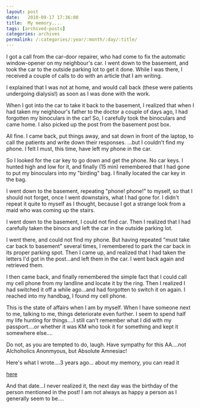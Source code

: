 ```yaml
---
layout: post
date:	2010-09-17 17:36:00
title:  My memory....
tags: [archived-posts]
categories: archives
permalink: /:categories/:year/:month/:day/:title/
---
```

I got a call from the car-door repairer, who had come to fix the automatic window-opener on my neighbour's car. I went down to the basement, and took the car to the outside parking lot to get it done. While I was there, I received a couple of calls to do with an article that I am writing.

I explained that I was not at home, and would call back (these were patients undergoing dialysis!) as soon as I was done with the work.

When I got into the car to take it back to the basement, I realized that when I had taken my neighbour's father to the doctor a couple of days ago, I had forgotten my binoculars in the car! So, I carefully took the binoculars and came home. I also picked up the post from the basement post box.

All fine. I came back, put things away, and sat down in front of the laptop, to call the patients and write down their responses. ...but I couldn't find my phone. I felt I must, this time, have left my phone in the car.

So I looked for the car key to go down and get the phone. No car keys. I hunted high and low for it, and finally (15 min) remembered that I had gone to put my binoculars into my "birding" bag. I finally located the car key in the bag.

I went down to the basement, repeating "phone! phone!" to myself, so that I should not forget, once I went downstairs, what I had gone for. I didn't repeat it quite to myself as I thought, because I got a strange look from a maid who was coming up the stairs.

I went down to the basement, I could not find  car. Then I realized that I had carefully taken the binocs and left the car in the outside parking lot.

I went there, and could not find my phone. But having repeated "must take car back to basement" several times, I  remembered to park the car back in its proper parking spot. Then I came up, and realized that I had taken the letters I'd got in the post...and left them in the car. I went back again and retrieved them.

I then came back, and finally remembered the simple fact that I could call my cell phone from my landline and locate it by the ring.  Then I realized I had switched it off a while ago...and had forgotten to switch it on again.  I reached into my handbag, I found my cell phone.

This is the state of affairs when I am by myself. When I have someone next to me, talking to me, things deteriorate even further. I seem to spend half my life hunting for things....I still can't remember what I did with my passport....or whether it was KM who took it for something and kept it somewhere else....

Do not, as you are tempted to do, laugh. Have sympathy for this AA....not Alchoholics Anonmyous, but Absolute Amnesiac!

Here's what I wrote....3 years ago... about my memory,  you can read it

<a href="http://deponti.livejournal.com/201827.html"> here </a>

And that date...I never realized it, the next day was the birthday of the person mentioned in the post! I am not always as happy a person as I generally seem to be....
